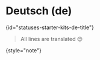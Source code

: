 # Deutsch (de)
{id="statuses-starter-kits-de-title"}


> All lines are translated 😊
>
{style="note"}
